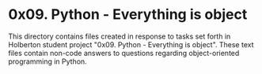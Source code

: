 # 0x09. Python - Everything is object

This directory contains files created in response to tasks set forth in Holberton student project "0x09. Python - Everything is object". These text files contain non-code answers to questions regarding object-oriented programming in Python.
